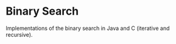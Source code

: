 <h1>Binary Search</h1>
<p>Implementations of the binary search in Java and C (iterative and recursive).<p>
